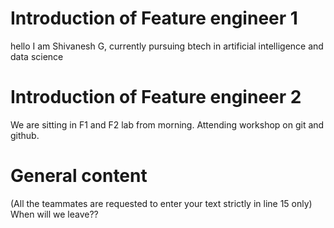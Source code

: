 # Introduction of Feature engineer 1
hello I am Shivanesh G, 
currently pursuing btech in artificial intelligence and data science




# Introduction of Feature engineer 2 

We are sitting in F1 and F2 lab from morning.
Attending workshop on git and github. 


# General content
(All the teammates are requested to enter your text strictly in line 15 only)
When will we leave??




